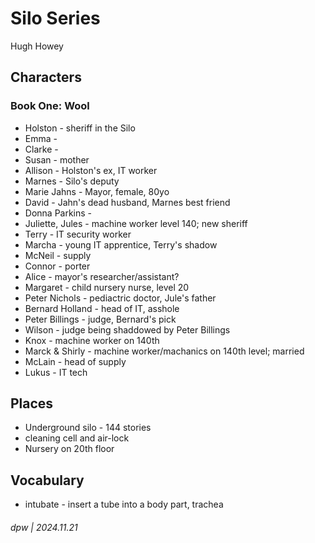# Silo Series

Hugh Howey

## Characters

### Book One: Wool

* Holston - sheriff in the Silo
* Emma - 
* Clarke - 
* Susan - mother
* Allison - Holston's ex, IT worker
* Marnes - Silo's deputy
* Marie Jahns - Mayor, female, 80yo
* David - Jahn's dead husband, Marnes best friend
* Donna Parkins -
* Juliette, Jules - machine worker level 140; new sheriff
* Terry - IT security worker
* Marcha - young IT apprentice, Terry's shadow
* McNeil - supply
* Connor - porter
* Alice - mayor's researcher/assistant?
* Margaret - child nursery nurse, level 20
* Peter Nichols - pediactric doctor, Jule's father
* Bernard Holland - head of IT, asshole
* Peter Billings - judge, Bernard's pick
* Wilson - judge being shaddowed by Peter Billings
* Knox - machine worker on 140th
* Marck & Shirly - machine worker/machanics on 140th level; married
* McLain - head of supply
* Lukus - IT tech

## Places

* Underground silo - 144 stories
* cleaning cell and air-lock
* Nursery on 20th floor

## Vocabulary

* intubate - insert a tube into a body part, trachea


###### dpw | 2024.11.21

